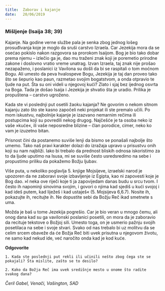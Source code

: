 ```yaml
---
title:  Zaborav i kajanje
date:   20/06/2019
---
```


### Mišljenje (Isaija 38; 39)

Kajanje. Na godine verne službe pala je senka zbog jednog lošeg prosuđivanja koje je moglo da sruši carstvo Izraela. Car Jezekija mora da se osećao pokislo nakon razgovora sa prorokom Isaijom. Bog je bio tako dobar prema njemu – izlečio ga je, dao mu traženi znak koji je poremetio prirodne zakone i doslovno vratio vreme unatrag. Izvan Izraela, taj znak nije prošao nezapaženo, i poslanici iz Vavilona su došli da bi se raspitali o tom moćnom Bogu. Ali umesto da peva hvalospeve Bogu, Jezekija je taj dan proveo tako što se šepurio kao paun, razmetao svojim bogatstvom, a onda otpravio te ljude na put. Šta su oni videli u njegovoj kući? Zlato i sjaj bez ijednog osvrta na Boga. Tada je došao Isaija i Jezekija je  shvatio šta je uradio. Prilika je propuštena – carstvo ugroženo.

Kada ste vi poslednji put osetili žaoku kajanja? Ne govorim o nekom sitnom kajanju zato što ste kasno započeli neki projekat ili ste premalo učili. Po mom iskustvu, najbolnije kajanje je izazvano nemarnim rečima ili postupcima koji su povredili nekog drugog. Najčešće je ta osoba neko iz vaše »kuće«, ili vaše neposredne blizine – član porodice, cimer, neko ko vam je izuzetno bitan.  

Prisnost čini da postanemo suviše lenji da bismo se ponašali najbolje što umemo. Tako naš pravi karakter dolazi do izražaja upravo u prisustvu onih koji su nam najbliži. Iako bi trebalo da prednost bliskih odnosa iskoristimo za to da ljude uputimo na Isusa, mi se suviše često usredsredimo na sebe i propustimo priliku da pokažemo Božju ljubav.

Više puta, u nekoliko poglavlja 5. knjige Mojsijeve, izraelski narod je upozoren da ne zaboravi svoje izbavljenje iz Egipta, kao ni zapovesti koje je Bog dao. »I neka ove riječi koje ti ja zapovijedam danas budu u srcu tvom. I često ih napominji sinovima svojim, i govori o njima kad sjediš u kući svojoj i kad ideš putem, kad liježeš i kad ustaješ« (5. Mojsijeva 6,6.7). Nosite ih, pokazujte ih, recitujte ih. Ne dopustite sebi da Božju Reč ikad smetnete s uma.

Možda je baš u tome Jezekija pogrešio. Car je bio veran u mnogo čemu, ali onog dana kad su ga vavilonski poslanici posetili, on mora da je zaboravio da recituje tekstove o Božjoj sili. Umesto toga, on je usmerio pažnju svojih posetilaca na sebe i svoje stvari. Svako od nas trebalo bi uz molitvu da se celim srcem obaveže da će Božja Reč biti uvek prisutna u njegovom životu, ne samo kad nekud ide, već naročito onda kad je kod kuće.

**Odgovorite**

`1.	Kada ste poslednji put rekli ili učinili nešto zbog čega ste se pokajali? Šta mislite, zašto se to desilo?`

`2.	Kako da Božja Reč ima uvek središnje mesto u onome što radite svakog dana?`

*Čeril Gabel, Venači, Vašington, SAD*
